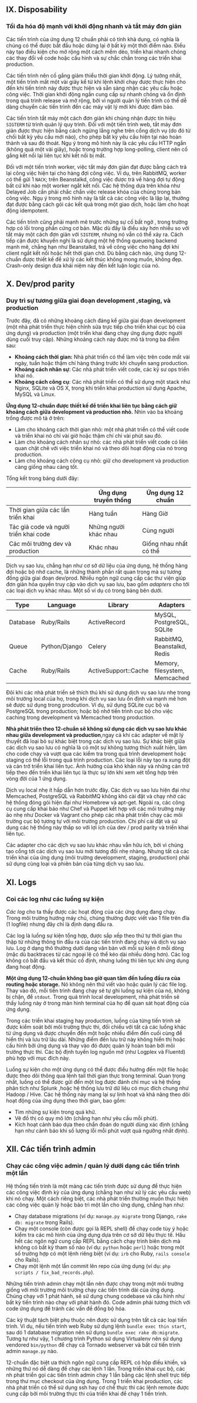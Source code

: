 ## IX. Disposability

### Tối đa hóa độ mạnh với khởi động nhanh và tắt máy đơn giản

  Các tiến trình của ứng dụng 12 chuẩn phải có tính khả dụng, có nghĩa là chúng có thể được bắt đầu hoặc dừng lại ở bất kỳ một thời điểm nào. Điều này tạo điều kiện cho mở rộng một cách mềm dẻo, triển khai nhanh chóng các thay đổi về code hoặc cấu hình và sự chắc chắn trong các triển khai production.

Các tiến trình nên cố gắng giảm thiểu thời gian khởi động. Lý tưởng nhất, một tiến trình mất một vài giây kể từ khi lệnh khởi chạy được thực hiện cho đến khi tiến trình này được thực hiện và sẵn sàng nhận các yêu cầu hoặc công việc. Thời gian khởi động ngắn cung cấp sự nhanh chóng và ổn định trong quá trình release và mở rộng, bởi vì người quản lý tiến trình có thể dễ dàng chuyển các tiến trình đến các máy vật lý mới khi được đảm bảo.

Các tiến trình tắt máy một cách đơn giản khi chúng nhận được tín hiệu `SIGTERM` từ trình quản lý quy trình. Đối với một tiến trình web, tắt máy đơn giản được thực hiện bằng cách ngừng lắng nghe trên cổng dịch vụ (do đó từ chối bất kỳ yêu cầu mới nào), cho phép bất kỳ yêu cầu hiện tại nào hoàn thành và sau đó thoát. Ngụ ý trong mô hình này là các yêu cầu HTTP ngắn (không quá một vài giây), hoặc trong trường hợp long-polling, client nên cố gắng kết nối lại liên tục khi kết nối bị mất.

Đối với một tiến trình worker, việc tắt máy đơn giản đạt được bằng cách trả lại công việc hiện tại cho hàng đợi công việc. Ví dụ, trên RabbitMQ, worker có thể gửi 1 `NACK`; trên Beanstalkd, công việc được trả về hàng đợi tự động bất cứ khi nào một worker ngắt kết nối. Các hệ thống dựa trên khóa như Delayed Job cần phải chắc chắn việc release khóa của chúng trong bản công việc. Ngụ ý trong mô hình này là tất cả các công việc là lặp lại, thường đạt được bằng cách gói các kết quả trong một giao dịch, hoặc làm cho hoạt động idempotent.
  
Các tiến trình cũng phải mạnh mẽ trước những sự cố bất ngờ , trong trường hợp có lỗi trong phần cứng cơ bản. Mặc dù đây là điều xảy hơn nhiều so với tắt máy một cách đơn giản với `SIGTERM`, nhưng nó vẫn có thể xảy ra. Cách tiếp cận được khuyến nghị là sử dụng một hệ thống queueing backend mạnh mẽ, chẳng hạn như Beanstalkd, trả về công việc cho hàng đợi khi client ngắt kết nối hoặc hết thời gian chờ. Dù bằng cách nào, ứng dụng 12-chuẩn được thiết kế để xử lý các kết thúc không mong muốn, không đẹp. Crash-only design đưa khái niệm này đến kết luận logic của nó.
## X. Dev/prod parity

### Duy trì sự tương giữa giai đoạn development ,staging, và production 

Trước đây, đã có những khoảng cách đáng kể giữa giai đoạn development (một nhà phát triển thực hiện chỉnh sửa trực tiếp cho triển khai cục bộ của ứng dụng) và production (một triển khai đang chạy ứng dụng được người dùng cuối truy cập). Những khoảng cách này được mô tả trong ba điểm sau:

* **Khoảng cách thời gian:** Nhà phát triển có thể làm việc trên code mất vài ngày, tuần hoặc thậm chí hàng tháng trước khi chuyển sang production.
* **Khoảng cách nhân sự**: Các nhà phát triển viết code, các kỹ sư ops triển khai nó.
* **Khoảng cách công cụ**: Các nhà phát triển có thể sử dụng một stack như Nginx, SQLite và OS X, trong khi triển khai production sử dụng Apache, MySQL và Linux.

**Ứng dụng 12-chuẩn được thiết kế để triển khai liên tục bằng cách giữ khoảng cách giữa development và production nhỏ.** Nhìn vào ba khoảng trống được mô tả ở trên:
* Làm cho khoảng cách thời gian nhỏ: một nhà phát triển có thể viết code và triển khai nó chỉ vài giờ hoặc thậm chí chỉ vài phút sau đó.
* Làm cho khoảng cách nhân sự nhỏ: các nhà phát triển viết code có liên quan chặt chẽ với việc triển khai nó và theo dõi hoạt động của nó trong production.
* Làm cho khoảng cách công cụ nhỏ: giữ cho development và production càng giống nhau càng tốt.

Tổng kết trong bảng dưới đây:


|  |  Ứng dụng truyền thống|  Ứng dụng 12 chuẩn |
| ----- |-------|-------
| Thời gian giữa các lần triển khai |  Hàng tuần |  Hàng Giờ |  
| Tác giả code và người triển khai code|  Những người khác nhau |  Cùng người |  
| Các môi trường dev và production |  Khác nhau |  Giống nhau nhất có thể | 

Dịch vụ sao lưu, chẳng hạn như cơ sở dữ liệu của ứng dụng, hệ thống hàng đợi hoặc bộ nhớ cache, là những  thành phần rất quan trọng mà sự tương đồng giữa giai đoạn dev/prod. Nhiều ngôn ngữ cung cấp các thư viện giúp đơn giản hóa quyền truy cập vào dịch vụ sao lưu, bao gồm *adapters* cho tới các loại dịch vụ khác nhau. Một số ví dụ có trong bảng bên dưới.


| Type |  Language |  Library |  Adapters |
| ----- |-----|------|-----
| Database |  Ruby/Rails |  ActiveRecord |  MySQL, PostgreSQL, SQLite |  
| Queue |  Python/Django |  Celery |  RabbitMQ, Beanstalkd, Redis |  
| Cache |  Ruby/Rails |  ActiveSupport::Cache |  Memory, filesystem, Memcached | 

Đôi khi các nhà phát triển sẽ thích thú khi sử dụng dịch vụ sao lưu nhẹ trong môi trường local của họ, trong khi dịch vụ sao lưu ổn định và mạnh mẽ hơn sẽ được sử dụng trong prodcution. Ví dụ, sử dụng SQLite cục bộ và PostgreSQL trong production; hoặc bộ nhớ tiến trình cục bộ cho việc caching trong development và Memcached trong production.

**Nhà phát triển theo 12-chuẩn sẽ không sử dụng các dịch vụ sao lưu khác nhau giữa development và production**,ngay cả khi các adapter về mặt lý thuyết đã loại bỏ sự khác biệt trong các dịch vụ sao lưu. Sự khác biệt giữa các dịch vụ sao lưu có nghĩa là có một sự không tương thích xuất hiện, làm cho code chạy và vượt qua các kiểm tra trong quá trình development hoặc staging có thể lỗi  trong quá trình production. Các loại lỗi này tạo ra xung đột và cản trở triển khai liên tục. Ảnh hưởng của khó khăn này và những cản trở tiếp theo đến triển khai liên tục là thực sự lớn khi xem xét tổng hợp trên vòng đời của 1 ứng dụng.

Dịch vụ local nhẹ ít hấp dẫn hơn trước đây. Các dịch vụ sao lưu hiện đại như Memcached, PostgreSQL và RabbitMQ không khó cài đặt và chạy nhờ các hệ thống đóng gói hiện đại như Homebrew và apt-get. Ngoài ra, các công cụ cung cấp khai báo như Chef và Puppet kết hợp với các môi trường máy ảo nhẹ như Docker và Vagrant cho phép các nhà phát triển chạy các môi trường cục bộ tương tự với môi trường production. Chi phí cài đặt và sử dụng các hệ thống này thấp so với lợi ích của dev / prod parity và triển khai liên tục.

Các adapter cho các dịch vụ sao lưu khác nhau vẫn hữu ích, bởi vì chúng tạo cổng tới các dịch vụ sao lưu mới tương đối nhẹ nhàng. Nhưng tất cả các triển khai của ứng dụng (môi trường development, staging, production) phải sử dụng cùng loại và phiên bản của từng dịch vụ sao lưu.
## XI. Logs

### Coi các log như các luồng sự kiện

_Các log_ cho ta thấy được các hoạt động của các ứng dụng đang chạy. Trong môi trường hướng máy chủ, chúng thường được viết vào 1 file trên đĩa  (1 logfile) nhưng đây chỉ là định dạng đầu ra.

Các log là luồng sự kiện tổng hợp, được sắp xếp theo thứ tự thời gian thu thập từ những thông tin đầu ra của các tiến trình đang chạy và dịch vụ sao lưu. Log ở dạng thô thường dưới dạng văn bản với mỗi sự kiện ở mỗi dòng (mặc dù backtraces từ các ngoại lệ có thể kéo dài nhiều dòng hơn). Các log không có bắt đầu và kết thúc cố định, nhưng luồng thì liên tục khi ứng dụng đang hoạt động.

**Một ứng dụng 12-chuẩn không bao giờ quan tâm đến luồng đầu ra của routing hoặc storage.** Nó không nên thử viết vào hoặc quản lý các file log. Thay vào đó, mỗi tiến trình đang chạy sẽ tự ghi luồng sự kiện của nó, không bị chặn, để `stdout`. Trong quá trình local development, nhà phát triển sẽ thấy luồng này ở trong màn hình terminal  của họ để quan sát họat động của ứng dụng.

Trong các triển khai staging hay production, luồng của từng tiến trình sẽ được kiểm soát bởi môi trường thực thi, đối chiếu với tất cả các luồng khác từ ứng dụng và được chuyển đến một hoặc nhiều điểm đến cuối cùng để hiển thị và lưu trữ lâu dài. Những điểm đến lưu trữ này không hiển thị hoặc cấu hình bởi ứng dụng và thay vào đó được quản lý hoàn toàn bởi môi trường thực thi. Các bộ định tuyến log nguồn mở (như Logplex và Fluentd) phù hợp với mục đích này.

Luồng sự kiện cho một ứng dụng có thể được điều hướng đến một file hoặc được theo dõi thông qua lệnh tail thời gian thực trong terminal. Quan trọng nhất, luồng có thể được gửi đến một log được đánh chỉ mục và hệ thống phân tích như Splunk ,hoặc hệ thống lưu trữ dữ liệu có mục đích chung như Hadoop / Hive. Các hệ thống này mang lại sự linh hoạt và khả năng theo dõi hoạt động của ứng dụng theo thời gian, bao gồm:

* Tìm những sự kiện trong quá khứ.
* Vẽ đồ thị có quy mô lớn (chẳng hạn như yêu cầu mỗi phút).
* Kích hoạt cảnh báo dựa theo chẩn đoán do người dùng xác định (chẳng hạn như cảnh báo khi số lượng lỗi mỗi phút vượt quá ngưỡng nhất định).
## XII. Các tiến trình admin

### Chạy các công việc admin / quản lý dưới dạng các tiến trình một lần

Hệ thống tiến trình là một mảng các tiến trình được sử dụng để thực hiện  các công việc định kỳ của ứng dụng (chẳng hạn như xử lý các yêu cầu web) khi nó chạy. Một cách riêng biệt, các nhà phát triển thường muốn thực hiện các công việc quản lý hoặc bảo trì một lần cho ứng dụng, chẳng hạn như: 

* Chạy database migrations (ví dụ: `manage.py migrate` trong Django, `rake db: migrate` trong Rails).
* Chạy một console (còn được gọi là REPL shell) để chạy code tùy ý hoặc kiểm tra các mô hình của ứng dụng dựa trên cơ sở dữ liệu thực tế. Hầu hết các ngôn ngữ cung cấp REPL bằng cách chạy trình biên dịch mà không có bất kỳ tham số nào (ví dụ: `python` hoặc `perl`) hoặc trong một số trường hợp có một lệnh riêng biệt (ví dụ: `irb` cho Ruby, `rails console` cho Rails).
* Chạy một lệnh một lần commit  lên repo của ứng dụng (ví dụ: `php scripts / fix_bad_records.php`).

Những tiến trình admin chạy một lần nên được chạy trong một môi trường giống  với môi trường môi trường chạy các tiến trình dài của ứng dụng. Chúng chạy với 1 phát hành, sẽ sử dụng chung codebase và cấu hình như bất kỳ tiến trình nào chạy với phát hành đó. Code admin phải tương thích với code ứng dụng để tránh các vấn đề đồng bộ hóa.

Các kỹ thuật tách biệt phụ thuộc nên được sử dụng trên tất cả các loại tiến trình. Ví dụ, nếu tiến trình web Ruby sử dụng lệnh `bundle exec thin start`, sau dó 1 database migration nên sử dụng `bundle exec rake db:migrate`. Tương tự như vậy, 1 chương trình Python sử dụng Virtualenv nên sử dụng vendored `bin/python` để chạy cả Tornado webserver và bất cứ tiến trình admin `manage.py` nào.

12-chuẩn đặc biệt ưa thích ngôn ngữ cung cấp REPL có hộp điều khiển, và những thứ nó dễ dàng để chạy các lệnh 1 lần. Trong triển khai cục bộ, các nh phát triển gọi các tiến trình admin chạy 1 lần bằng các lệnh shell trực tiếp trong thư mục checkout của ứng dụng. Trong 1 triển khai production, các nhà phát triển có thể sử dụng ssh hay cơ chế thực thi các lệnh remote được cung cấp bởi môi trường thực thi của triển khai để chạy 1 tiến trình.
